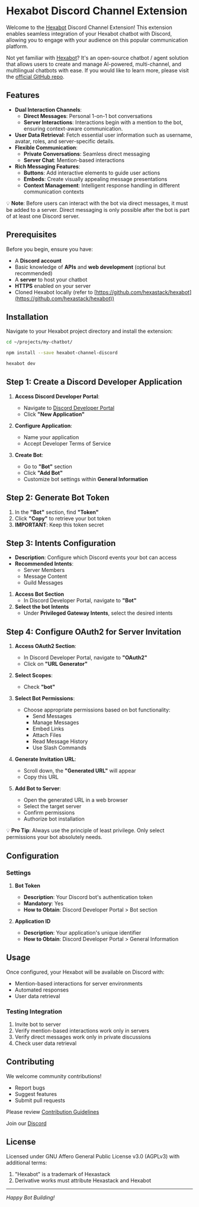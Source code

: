 # Hexabot Discord Channel Extension

Welcome to the [Hexabot](https://hexabot.ai/) Discord Channel Extension! This extension enables seamless integration of your Hexabot chatbot with Discord, allowing you to engage with your audience on this popular communication platform.

Not yet familiar with [Hexabot](https://hexabot.ai/)? It's an open-source chatbot / agent solution that allows users to create and manage AI-powered, multi-channel, and multilingual chatbots with ease. If you would like to learn more, please visit the [official GitHub repo](https://github.com/Hexastack/Hexabot/).

## Features

- **Dual Interaction Channels**:
  - **Direct Messages**: Personal 1-on-1 bot conversations
  - **Server Interactions**: Interactions begin with a mention to the bot, ensuring context-aware communication.
- **User Data Retrieval**: Fetch essential user information such as username, avatar, roles, and server-specific details.
- **Flexible Communication**:
  - **Private Conversations**: Seamless direct messaging
  - **Server Chat**: Mention-based interactions
- **Rich Messaging Features**:
  - **Buttons**: Add interactive elements to guide user actions
  - **Embeds**: Create visually appealing message presentations
  - **Context Management**: Intelligent response handling in different communication contexts

💡 **Note**: Before users can interact with the bot via direct messages, it must be added to a server. Direct messaging is only possible after the bot is part of at least one Discord server.

## Prerequisites

Before you begin, ensure you have:

- A **Discord account**
- Basic knowledge of **APIs** and **web development** (optional but recommended)
- A **server** to host your chatbot
- **HTTPS** enabled on your server
- Cloned Hexabot locally (refer to [https://github.com/hexastack/hexabot](https://github.com/hexastack/hexabot))

## Installation

Navigate to your Hexabot project directory and install the extension:

```sh
cd ~/projects/my-chatbot/

npm install --save hexabot-channel-discord

hexabot dev
```

## Step 1: Create a Discord Developer Application

1. **Access Discord Developer Portal**:

   - Navigate to [Discord Developer Portal](https://discord.com/developers/applications)
   - Click **"New Application"**

2. **Configure Application**:

   - Name your application
   - Accept Developer Terms of Service

3. **Create Bot**:

   - Go to **"Bot"** section
   - Click **"Add Bot"**
   - Customize bot settings within **General Information**

## Step 2: Generate Bot Token

1. In the **"Bot"** section, find **"Token"**
2. Click **"Copy"** to retrieve your bot token
3. **IMPORTANT**: Keep this token secret

## Step 3: Intents Configuration

- **Description**: Configure which Discord events your bot can access
- **Recommended Intents**:
  - Server Members
  - Message Content
  - Guild Messages

1. **Access Bot Section**
   - In Discord Developer Portal, navigate to **"Bot"**
2. **Select the bot Intents**
   - Under **Privileged Gateway Intents**, select the desired intents

## Step 4: Configure OAuth2 for Server Invitation

1. **Access OAuth2 Section**:

   - In Discord Developer Portal, navigate to **"OAuth2"**
   - Click on **"URL Generator"**

2. **Select Scopes**:

   - Check **"bot"**

3. **Select Bot Permissions**:

   - Choose appropriate permissions based on bot functionality:
     - Send Messages
     - Manage Messages
     - Embed Links
     - Attach Files
     - Read Message History
     - Use Slash Commands

4. **Generate Invitation URL**:

   - Scroll down, the **"Generated URL"** will appear
   - Copy this URL

5. **Add Bot to Server**:

   - Open the generated URL in a web browser
   - Select the target server
   - Confirm permissions
   - Authorize bot installation

💡 **Pro Tip**: Always use the principle of least privilege. Only select permissions your bot absolutely needs.

## Configuration

### Settings

1. **Bot Token**

   - **Description**: Your Discord bot's authentication token
   - **Mandatory**: Yes
   - **How to Obtain**: Discord Developer Portal > Bot section

2. **Application ID**

   - **Description**: Your application's unique identifier
   - **How to Obtain**: Discord Developer Portal > General Information

## Usage

Once configured, your Hexabot will be available on Discord with:

- Mention-based interactions for server environments
- Automated responses
- User data retrieval

### Testing Integration

1. Invite bot to server
2. Verify mention-based interactions work only in servers
3. Verify direct messages work only in private discussions
4. Check user data retrieval

## Contributing

We welcome community contributions!

- Report bugs
- Suggest features
- Submit pull requests

Please review [Contribution Guidelines](./CONTRIBUTING.md)

Join our [Discord](https://discord.gg/rNb9t2MFkG)

## License

Licensed under GNU Affero General Public License v3.0 (AGPLv3) with additional terms:

1. "Hexabot" is a trademark of Hexastack
2. Derivative works must attribute Hexastack and Hexabot

---

_Happy Bot Building!_
